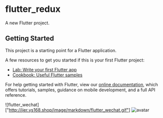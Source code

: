 # flutter_redux

A new Flutter project.

## Getting Started

This project is a starting point for a Flutter application.

A few resources to get you started if this is your first Flutter project:

- [Lab: Write your first Flutter app](https://flutter.io/docs/get-started/codelab)
- [Cookbook: Useful Flutter samples](https://flutter.io/docs/cookbook)

For help getting started with Flutter, view our
[online documentation](https://flutter.io/docs), which offers tutorials,
samples, guidance on mobile development, and a full API reference.

![flutter_wechat]["http://jier.ys168.shop/image/markdown/flutter_wechat.gif"]
![avatar](http://jier.ys168.shop/image/markdown/flutter_wechat.gif)

